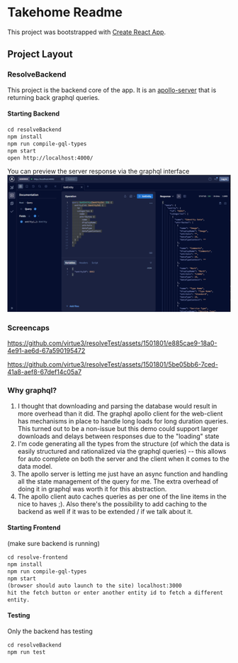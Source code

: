 # Takehome Readme

This project was bootstrapped with [Create React App](https://github.com/facebook/create-react-app). 

## Project Layout

### ResolveBackend

This project is the backend core of the app.  It is an [apollo-server](https://www.apollographql.com/docs/apollo-server/) that is returning back graphql queries.  

#### Starting Backend

```
cd resolveBackend
npm install
npm run compile-gql-types
npm start
open http://localhost:4000/
```

You can preview the server response via the graphql interface
![Alt text](image.png)

### Screencaps


https://github.com/virtue3/resolveTest/assets/1501801/e885cae9-18a0-4e91-ae6d-67a590195472



https://github.com/virtue3/resolveTest/assets/1501801/5be05bb6-7ced-41a8-aef8-67def14c05a7



### Why graphql?

1. I thought that downloading and parsing the database would result in more overhead than it did.  The graphql apollo client for the web-client has mechanisms in place to handle long loads for long duration queries.  This turned out to be a non-issue but this demo could support larger downloads and delays between responses due to the "loading" state
2. I'm code generating all the types from the structure (of which the data is easily structured and rationalized via the graphql queries) -- this allows for auto complete on both the server and the client when it comes to the data model.  
3. The apollo server is letting me just have an async function and handling all the state management of the query for me.  The extra overhead of doing it in graphql was worth it for this abstraction.
4. The apollo client auto caches queries as per one of the line items in the nice to haves ;).  Also there's the possibility to add caching to the backend as well if it was to be extended / if we talk about it.


#### Starting Frontend
(make sure backend is running)
```
cd resolve-frontend
npm install
npm run compile-gql-types
npm start
(browser should auto launch to the site) localhost:3000
hit the fetch button or enter another entity id to fetch a different entity.
```

#### Testing

Only the backend has testing
```
cd resolveBackend
npm run test
```

#### 
